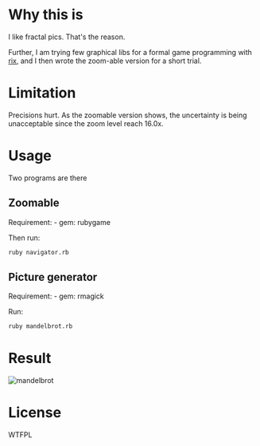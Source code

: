 # Why this is
I like fractal pics. That's the reason.

Further, I am trying few graphical libs for a formal game programming
with [rix](http://rixtox.com), and I then wrote the zoom-able version
for a short trial.

# Limitation
Precisions hurt. As the zoomable version shows, the uncertainty is being
unacceptable since the zoom level reach 16.0x.

# Usage
Two programs are there
## Zoomable
Requirement:
	- gem: rubygame

Then run:
```bash
ruby navigator.rb
```

## Picture generator
Requirement:
	- gem: rmagick

Run:
```bash
ruby mandelbrot.rb
```

# Result
![mandelbrot](https://raw.github.com/shouya/mandelbrot/master/mandelbrot.png)

# License
WTFPL







